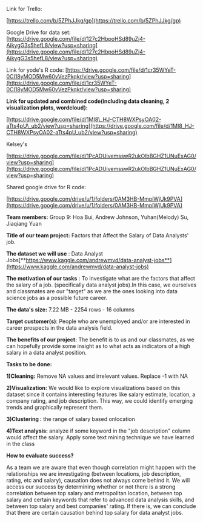 Link for Trello:

[https://trello.com/b/5ZPhJJkg/gp](https://trello.com/b/5ZPhJJkg/gp)

Google Drive for data set: [https://drive.google.com/file/d/127c2HbpoHSd89uZj4-AikygG3s5hefL8/view?usp=sharing](https://drive.google.com/file/d/127c2HbpoHSd89uZj4-AikygG3s5hefL8/view?usp=sharing)

Link for yode&#39;s R code: [https://drive.google.com/file/d/1cr35WYeT-0CI18yMOD5Mw60vVezPkqkr/view?usp=sharing](https://drive.google.com/file/d/1cr35WYeT-0CI18yMOD5Mw60vVezPkqkr/view?usp=sharing)

**Link for updated and combined code(including data cleaning, 2 visualization plots, wordcloud):**

[https://drive.google.com/file/d/1MI8\_HJ-CTH8WXPsyOA02-aTts4pU\_ub2/view?usp=sharing](https://drive.google.com/file/d/1MI8_HJ-CTH8WXPsyOA02-aTts4pU_ub2/view?usp=sharing)

Kelsey&#39;s

[https://drive.google.com/file/d/1PcADUivemsswR2ukOlbBGHZ1UNuExAG0/view?usp=sharing](https://drive.google.com/file/d/1PcADUivemsswR2ukOlbBGHZ1UNuExAG0/view?usp=sharing)

Shared google drive for R code:

[https://drive.google.com/drive/u/1/folders/0AM3HB-MmpiWjUk9PVA](https://drive.google.com/drive/u/1/folders/0AM3HB-MmpiWjUk9PVA)

**Team members:** Group 9: Hoa Bui, Andrew Johnson, Yuhan(Melody) Su, Jiaqiang Yuan

**Title of our team project:** Factors that Affect the Salary of Data Analysts&#39; job.

**The dataset we will use** : Data Analyst Jobs[**https://www.kaggle.com/andrewmvd/data-analyst-jobs**](https://www.kaggle.com/andrewmvd/data-analyst-jobs)

**The motivation of our tasks** : To investigate what are the factors that affect the salary of a job. (specifically data analyst jobs).In this case, we ourselves and classmates are our &quot;target&quot; as we are the ones looking into data science jobs as a possible future career.

**The data&#39;s size:** 7.22 MB - 2254 rows - 16 columns

**Target customer(s)**: People who are unemployed and/or are interested in career prospects in the data analysis field.

**The benefits of our project:** The benefit is to us and our classmates, as we can hopefully provide some insight as to what acts as indicators of a high salary in a data analyst position.

**Tasks to be done:**

**1)Cleaning:** Remove NA values and irrelevant values. Replace -1 with NA

**2)Visualization:** We would like to explore visualizations based on this dataset since it contains interesting features like salary estimate, location, a company rating, and job description. This way, we could identify emerging trends and graphically represent them.

**3)Clustering :** the range of salary based onlocation

**4)Text analysis:** analyze if some keyword in the &quot;job description&quot; column would affect the salary. Apply some text mining technique we have learned in the class

**How to evaluate success?**

As a team we are aware that even though correlation might happen with the relationships we are investigating (between locations, job description, rating, etc and salary), causation does not always come behind it. We will access our success by determining whether or not there is a strong correlation between top salary and metropolitan location, between top salary and certain keywords that refer to advanced data analysis skills, and between top salary and best companies&#39; rating. If there is, we can conclude that there are certain causation behind top salary for data analyst jobs.

